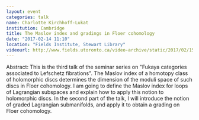```yaml
---
layout: event
categories: talk
name: Charlotte Kirchhoff-Lukat
institution: Cambridge
title: The Maslov index and gradings in Floer cohomology
date: "2017-02-14 11:10"
location: "Fields Institute, Stewart Library"
videourl: http://www.fields.utoronto.ca/video-archive/static/2017/02/1511-16561/mergedvideo.ogv
---
```

Abstract: This is the third talk of the seminar series on "Fukaya categories associated to Lefschetz fibrations". The Maslov index of a homotopy class of holomorphic discs determines the dimension of the moduli space of such discs in Floer cohomology. I am going to define the Maslov index for loops of Lagrangian subspaces and explain how to apply this notion to holomorphic discs. In the second part of the talk, I will introduce the notion of graded Lagrangian submanifolds, and apply it to obtain a grading on Floer cohomology.
